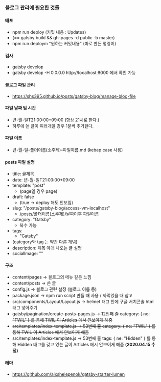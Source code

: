 ### 블로그 관리에 필요한 것들
#### 배포  
- npm run deploy (커밋 내용 : Updates)
- (== gatsby build && gh-pages -d public -b master)
- npm run deploym "원하는 커밋내용" (따로 만든 명령어)  

#### 검사
- gatsby develop 
- gatsby develop -H 0.0.0.0
http://localhost:8000 에서 확인 가능

#### 블로그 파일 관리  
- https://shs395.github.io/posts/gatsby-blog/manage-blog-file  

#### 파일 날짜 및 시간
- 년-월-일T21:00:00+09:00 (항상 21시로 한다.)
- 하루에 쓴 글이 여러개일 경우 1분씩 추가한다.

#### 파일 이름
- 년-월-일-폴더이름(소주제)-파일이름.md (kebap case 사용)

#### posts 파일 설명
- title: 글제목
- date: 년-월-일T21:00:00+09:00
- template: "post" 
  - (page일 경우 page)
- draft: false 
  - (true -> deploy 해도 안보임)
- slug: "/posts/gatsby-blog/access-vm-localhost"
  - /posts/폴더이름(소주제)/날짜이후 파일이름
- category: "Gatsby"
  - 복수 가능
- tags:
  - "Gatsby"
- (category와 tag 는 약간 다른 개념)
- description: 제목 아래 나오는 글 설명
- socialImage: ""

#### 구조
- content/pages -> 블로그의 메뉴 같은 느낌
- content/posts -> 쓴 글
- config.js -> 블로그 관련 설정 (블로그 이름 등)
- package.json -> npm run script 만들 때 사용 / 까먹었을 때 참고
- src/components/Layout/Layout.js -> helmet 태그 안에 구글 서치콘솔 html 태그 넣어주기
- ~~gatsby/pagination/create-posts-pages.js -> 12번째 줄 category: { ne: "TWIL" } 를 통해 TWIL 이 Articles 에서 안보이게 해줌~~
- ~~src/templates/index-template.js -> 53번째 줄 category: { ne: "TWIL" } 를 통해 TWIL 이 Articles 에서 안보이게 해줌~~
- src/templates/index-template.js -> 53번째 줄 tags: { ne: "Hidden" } 를 통해 Hidden 태그를 갖고 있는 글이 Articles 에서 안보이게 해줌 **(2020.04.15 수정)**

#### 테마  
- https://github.com/alxshelepenok/gatsby-starter-lumen


